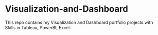 # Visualization-and-Dashboard
This repo contains my Visualization and Dashboard portfolio projects with Skills in Tableau, PowerBI, Excel.
